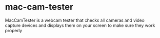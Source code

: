 # mac-cam-tester
MacCamTester is a webcam tester that checks all cameras and video capture devices and displays them on your screen to make sure they work properly 
